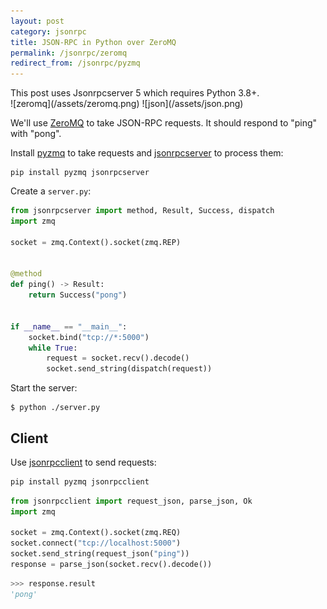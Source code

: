 ```yaml
---
layout: post
category: jsonrpc
title: JSON-RPC in Python over ZeroMQ
permalink: /jsonrpc/zeromq
redirect_from: /jsonrpc/pyzmq
---
```

<div class="warning" markdown="1">
This post uses Jsonrpcserver 5 which requires Python 3.8+.
</div>

<div class="wide-logos" markdown="1">
![zeromq](/assets/zeromq.png)
![json](/assets/json.png)
</div>

We'll use [ZeroMQ](http://zeromq.org) to take JSON-RPC requests. It should
respond to "ping" with "pong".

Install [pyzmq](https://pyzmq.readthedocs.io/) to take requests and
[jsonrpcserver](https://www.jsonrpcserver.com/) to process them:

``` shell
pip install pyzmq jsonrpcserver
```
Create a `server.py`:

```python
from jsonrpcserver import method, Result, Success, dispatch
import zmq

socket = zmq.Context().socket(zmq.REP)


@method
def ping() -> Result:
    return Success("pong")


if __name__ == "__main__":
    socket.bind("tcp://*:5000")
    while True:
        request = socket.recv().decode()
        socket.send_string(dispatch(request))
```

Start the server:

``` shell
$ python ./server.py
```

## Client

Use [jsonrpcclient](https://www.jsonrpcclient.com/) to send requests:

```sh
pip install pyzmq jsonrpcclient
```

```python
from jsonrpcclient import request_json, parse_json, Ok
import zmq

socket = zmq.Context().socket(zmq.REQ)
socket.connect("tcp://localhost:5000")
socket.send_string(request_json("ping"))
response = parse_json(socket.recv().decode())
```

```python
>>> response.result
'pong'
```
